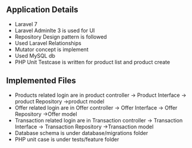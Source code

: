 ## Application Details
- Laravel 7
- Laravel Adminlte 3 is used for UI
- Repository Design pattern is followed
- Used Laravel Relationships
- Mutator concept is implement
- Used MySQL db
- PHP Unit Testcase is written for product list and product create

## Implemented Files
- Products related login are in product controller -> Product Interface -> product Repository ->product model
- Offer related login are in Offer controller -> Offer Interface -> Offer Repository ->Offer model
- Transaction related login are in Transaction controller -> Transaction Interface -> Transaction Repository ->Transaction model
- Database schema is under database/migrations folder
- PHP unit case is under tests/feature folder





